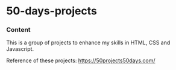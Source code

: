 # 50-days-projects

### Content

This is a group of projects to enhance my skills in HTML, CSS and Javascript. 

Reference of these projects: https://50projects50days.com/